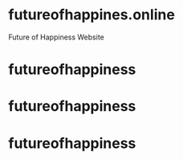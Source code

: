 # futureofhappines.online
Future of Happiness Website
# futureofhappiness
# futureofhappiness
# futureofhappiness
